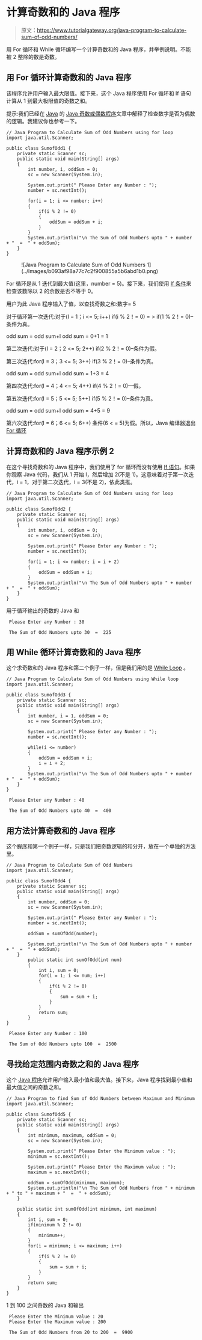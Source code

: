 # 计算奇数和的 Java 程序

> 原文：<https://www.tutorialgateway.org/java-program-to-calculate-sum-of-odd-numbers/>

用 For 循环和 While 循环编写一个计算奇数和的 Java 程序，并举例说明。不能被 2 整除的数是奇数。

## 用 For 循环计算奇数和的 Java 程序

该程序允许用户输入最大限值。接下来，这个 Java 程序使用 For 循环和 If 语句计算从 1 到最大极限值的奇数之和。

提示:我们已经在 [Java](https://www.tutorialgateway.org/java-tutorial/) 的 [Java 奇数或偶数程序](https://www.tutorialgateway.org/java-odd-even-program/)文章中解释了检查数字是否为偶数的逻辑。我建议你也参考一下。

```
// Java Program to Calculate Sum of Odd Numbers using for loop
import java.util.Scanner;

public class SumofOdd1 {
	private static Scanner sc;
	public static void main(String[] args) 
	{
		int number, i, oddSum = 0;
		sc = new Scanner(System.in);

		System.out.print(" Please Enter any Number : ");
		number = sc.nextInt();	

		for(i = 1; i <= number; i++)
		{
			if(i % 2 != 0)
			{
				oddSum = oddSum + i; 
			}
		}
		System.out.println("\n The Sum of Odd Numbers upto " + number + "  =  " + oddSum);
	}
}
```

<figure class="wp-block-image">![Java Program to Calculate Sum of Odd Numbers 1](../Images/b093af98a77c7c2f900855a5b6abd1b0.png)</figure>

For 循环是从 1 迭代到最大值(这里，number = 5)。接下来，我们使用 [If 条件](https://www.tutorialgateway.org/java-if-statement/)来检查该数除以 2 的余数是否不等于 0。

用户为此 Java 程序输入了值，以查找奇数之和:数字= 5

对于循环第一次迭代:对于(I = 1；i <= 5; i++)
if(i % 2！= 0) = > if(1 % 2！= 0)–条件为真。

odd sum = odd sum+I
odd sum = 0+1 = 1

第二次迭代:对于(I = 2；2 <= 5; 2++)
if(2 % 2！= 0)–条件为假。

第三次迭代:for(I = 3；3 <= 5; 3++)
if(3 % 2！= 0)–条件为真。

odd sum = odd sum+I
odd sum = 1+3 = 4

第四次迭代:for(I = 4；4 <= 5; 4++)
if(4 % 2！= 0)—假。

第五次迭代:for(I = 5；5 <= 5; 5++)
if(5 % 2！= 0)–条件为真。

odd sum = odd sum+I
odd sum = 4+5 = 9

第六次迭代:for(I = 6；6 <= 5; 6++)
条件(6 < = 5)为假。所以，Java 编译器退出 [For 循环](https://www.tutorialgateway.org/java-for-loop/)

## 计算奇数和的 Java 程序示例 2

在这个寻找奇数和的 Java 程序中，我们使用了 for 循环而没有使用 [If 语句](https://www.tutorialgateway.org/if-statement-in-c/)。如果你观察 Java 代码，我们从 1 开始 I，然后增加 2(不是 1)。这意味着对于第一次迭代，i = 1，对于第二次迭代，i = 3(不是 2)，依此类推。

```
// Java Program to Calculate Sum of Odd Numbers using for loop
import java.util.Scanner;

public class SumofOdd2 {
	private static Scanner sc;
	public static void main(String[] args) 
	{
		int number, i, oddSum = 0;
		sc = new Scanner(System.in);

		System.out.print(" Please Enter any Number : ");
		number = sc.nextInt();	

		for(i = 1; i <= number; i = i + 2)
		{
			oddSum = oddSum + i; 
		}
		System.out.println("\n The Sum of Odd Numbers upto " + number + "  =  " + oddSum);
	}
}
```

用于循环输出的奇数的 Java 和

```
 Please Enter any Number : 30

 The Sum of Odd Numbers upto 30  =  225
```

## 用 While 循环计算奇数和的 Java 程序

这个求奇数和的 Java 程序和第二个例子一样，但是我们用的是 [While Loop](https://www.tutorialgateway.org/java-while-loop/) 。

```
// Java Program to Calculate Sum of Odd Numbers using While loop
import java.util.Scanner;

public class SumofOdd3 {
	private static Scanner sc;
	public static void main(String[] args) 
	{
		int number, i = 1, oddSum = 0;
		sc = new Scanner(System.in);

		System.out.print(" Please Enter any Number : ");
		number = sc.nextInt();	

		while(i <= number)
		{
			oddSum = oddSum + i; 
			i = i + 2;
		}
		System.out.println("\n The Sum of Odd Numbers upto " + number + "  =  " + oddSum);
	}
}
```

```
 Please Enter any Number : 40

 The Sum of Odd Numbers upto 40  =  400
```

## 用方法计算奇数和的 Java 程序

这个[程序](https://www.tutorialgateway.org/learn-java-programs/)和第一个例子一样，只是我们把奇数逻辑的和分开，放在一个单独的方法里。

```
// Java Program to Calculate Sum of Odd Numbers
import java.util.Scanner;

public class SumofOdd4 {
	private static Scanner sc;
	public static void main(String[] args) 
	{
		int number, oddSum = 0;
		sc = new Scanner(System.in);

		System.out.print(" Please Enter any Number : ");
		number = sc.nextInt();	

		oddSum = sumOfOdd(number);

		System.out.println("\n The Sum of Odd Numbers upto " + number + "  =  " + oddSum);
	}
		public static int sumOfOdd(int num)
		{
			int i, sum = 0;
			for(i = 1; i <= num; i++)
			{
				if(i % 2 != 0)
				{
					sum = sum + i; 
				}
			}
			return sum;
		}
}
```

```
 Please Enter any Number : 100

 The Sum of Odd Numbers upto 100  =  2500
```

## 寻找给定范围内奇数之和的 Java 程序

这个 [Java 程序](https://www.tutorialgateway.org/learn-java-programs/)允许用户输入最小值和最大值。接下来，Java 程序找到最小值和最大值之间的奇数之和。

```
// Java Program to find Sum of Odd Numbers between Maximum and Minimum
import java.util.Scanner;

public class SumofOdd5 {
	private static Scanner sc;
	public static void main(String[] args) 
	{
		int minimum, maximum, oddSum = 0;
		sc = new Scanner(System.in);

		System.out.print(" Please Enter the Minimum value : ");
		minimum = sc.nextInt();	

		System.out.print(" Please Enter the Maximum value : ");
		maximum = sc.nextInt();	

		oddSum = sumOfOdd(minimum, maximum);	
		System.out.println("\n The Sum of Odd Numbers from " + minimum + " to " + maximum + "  =  " + oddSum);
	}

	public static int sumOfOdd(int minimum, int maximum)
	{
		int i, sum = 0;
		if(minimum % 2 != 0)
		{
			minimum++;
		}
		for(i = minimum; i <= maximum; i++)
		{
			if(i % 2 != 0)
			{
				sum = sum + i;  
			}
		}
		return sum;
	}
}
```

1 到 100 之间奇数的 Java 和输出

```
 Please Enter the Minimum value : 20
 Please Enter the Maximum value : 200

 The Sum of Odd Numbers from 20 to 200  =  9900
```